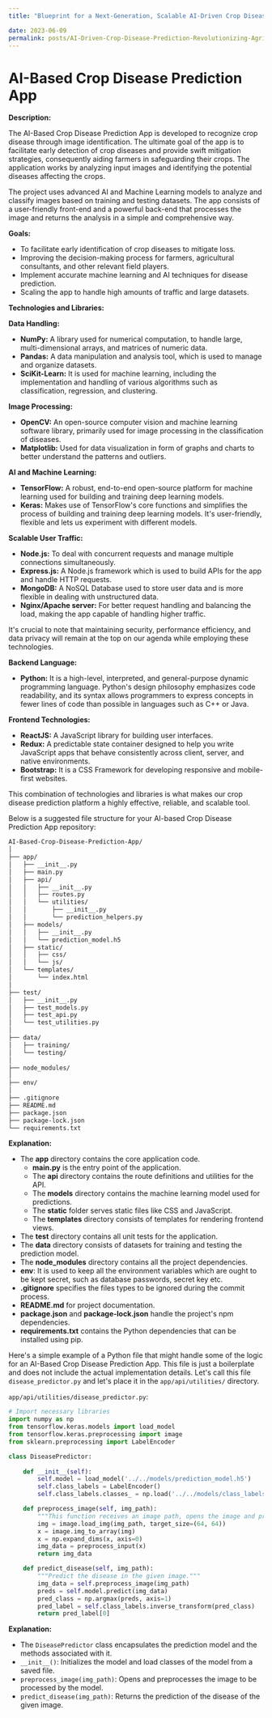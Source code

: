 ```yaml
---
title: "Blueprint for a Next-Generation, Scalable AI-Driven Crop Disease Prediction Ecosystem: Masterfully Integrating Design, Data, and Cloud Technologies for Superior High-Volume User Experience"

date: 2023-06-09
permalink: posts/AI-Driven-Crop-Disease-Prediction-Revolutionizing-Agriculture
---
```


# AI-Based Crop Disease Prediction App

**Description:**

The AI-Based Crop Disease Prediction App is developed to recognize crop disease through image identification. The ultimate goal of the app is to facilitate early detection of crop diseases and provide swift mitigation strategies, consequently aiding farmers in safeguarding their crops. The application works by analyzing input images and identifying the potential diseases affecting the crops. 

The project uses advanced AI and Machine Learning models to analyze and classify images based on training and testing datasets. The app consists of a user-friendly front-end and a powerful back-end that processes the image and returns the analysis in a simple and comprehensive way.

**Goals:**

- To facilitate early identification of crop diseases to mitigate loss.
- Improving the decision-making process for farmers, agricultural consultants, and other relevant field players.
- Implement accurate machine learning and AI techniques for disease prediction.
- Scaling the app to handle high amounts of traffic and large datasets.

**Technologies and Libraries:**

**Data Handling:**

- **NumPy:** A library used for numerical computation, to handle large, multi-dimensional arrays, and matrices of numeric data.
- **Pandas:** A data manipulation and analysis tool, which is used to manage and organize datasets.
- **SciKit-Learn:** It is used for machine learning, including the implementation and handling of various algorithms such as classification, regression, and clustering.

**Image Processing:**

- **OpenCV:** An open-source computer vision and machine learning software library, primarily used for image processing in the classification of diseases.
- **Matplotlib:** Used for data visualization in form of graphs and charts to better understand the patterns and outliers.

**AI and Machine Learning:**

- **TensorFlow:** A robust, end-to-end open-source platform for machine learning used for building and training deep learning models.
- **Keras:** Makes use of TensorFlow's core functions and simplifies the process of building and training deep learning models. It's user-friendly, flexible and lets us experiment with different models.

**Scalable User Traffic:**

- **Node.js:** To deal with concurrent requests and manage multiple connections simultaneously.
- **Express.js:** A Node.js framework which is used to build APIs for the app and handle HTTP requests.
- **MongoDB:** A NoSQL Database used to store user data and is more flexible in dealing with unstructured data.
- **Nginx/Apache server:** For better request handling and balancing the load, making the app capable of handling higher traffic.

It's crucial to note that maintaining security, performance efficiency, and data privacy will remain at the top on our agenda while employing these technologies.
  
**Backend Language:**

- **Python:** It is a high-level, interpreted, and general-purpose dynamic programming language. Python's design philosophy emphasizes code readability, and its syntax allows programmers to express concepts in fewer lines of code than possible in languages such as C++ or Java.

**Frontend Technologies:**

- **ReactJS:** A JavaScript library for building user interfaces.
- **Redux:** A predictable state container designed to help you write JavaScript apps that behave consistently across client, server, and native environments.
- **Bootstrap:** It is a CSS Framework for developing responsive and mobile-first websites.

This combination of technologies and libraries is what makes our crop disease prediction platform a highly effective, reliable, and scalable tool.

Below is a suggested file structure for your AI-based Crop Disease Prediction App repository:

```markdown
AI-Based-Crop-Disease-Prediction-App/
│
├── app/
│   ├── __init__.py
│   ├── main.py
│   ├── api/
│   │   ├── __init__.py
│   │   ├── routes.py
│   │   └── utilities/
│   │       ├── __init__.py
│   │       └── prediction_helpers.py
│   ├── models/
│   │   ├── __init__.py
│   │   └── prediction_model.h5
│   ├── static/
│   │   ├── css/
│   │   └── js/
│   └── templates/
│       └── index.html
│
├── test/
│   ├── __init__.py
│   ├── test_models.py
│   ├── test_api.py
│   └── test_utilities.py
│
├── data/
│   ├── training/
│   └── testing/
│
├── node_modules/
│
├── env/
│
├── .gitignore
├── README.md
├── package.json
├── package-lock.json
└── requirements.txt
```

**Explanation:**

- The **app** directory contains the core application code.
    - **main.py** is the entry point of the application.
    - The **api** directory contains the route definitions and utilities for the API.
    - The **models** directory contains the machine learning model used for predictions.
    - The **static** folder serves static files like CSS and JavaScript.
    - The **templates** directory consists of templates for rendering frontend views.
- The **test** directory contains all unit tests for the application.
- The **data** directory consists of datasets for training and testing the prediction model.
- The **node_modules** directory contains all the project dependencies.
- **env**: It is used to keep all the environment variables which are ought to be kept secret, such as database passwords, secret key etc.
- **.gitignore** specifies the files types to be ignored during the commit process.
- **README.md** for project documentation.
- **package.json** and **package-lock.json** handle the project's npm dependencies.
- **requirements.txt** contains the Python dependencies that can be installed using pip.

Here's a simple example of a Python file that might handle some of the logic for an AI-Based Crop Disease Prediction App. This file is just a boilerplate and does not include the actual implementation details. Let's call this file `disease_predictor.py` and let's place it in the `app/api/utilities/` directory.

`app/api/utilities/disease_predictor.py`:

```python
# Import necessary libraries
import numpy as np
from tensorflow.keras.models import load_model
from tensorflow.keras.preprocessing import image
from sklearn.preprocessing import LabelEncoder

class DiseasePredictor:
  
    def __init__(self):
        self.model = load_model('../../models/prediction_model.h5')
        self.class_labels = LabelEncoder()
        self.class_labels.classes_ = np.load('../../models/class_labels.npy')

    def preprocess_image(self, img_path):
        """This function receives an image path, opens the image and preprocesses it for the model."""
        img = image.load_img(img_path, target_size=(64, 64))
        x = image.img_to_array(img)
        x = np.expand_dims(x, axis=0)
        img_data = preprocess_input(x)
        return img_data

    def predict_disease(self, img_path):
        """Predict the disease in the given image."""
        img_data = self.preprocess_image(img_path)
        preds = self.model.predict(img_data)
        pred_class = np.argmax(preds, axis=1)
        pred_label = self.class_labels.inverse_transform(pred_class)
        return pred_label[0]

```

**Explanation:**

- The `DiseasePredictor` class encapsulates the prediction model and the methods associated with it.
- `__init__()`: Initializes the model and load classes of the model from a saved file.
- `preprocess_image(img_path)`: Opens and preprocesses the image to be processed by the model.
- `predict_disease(img_path)`: Returns the prediction of the disease of the given image.